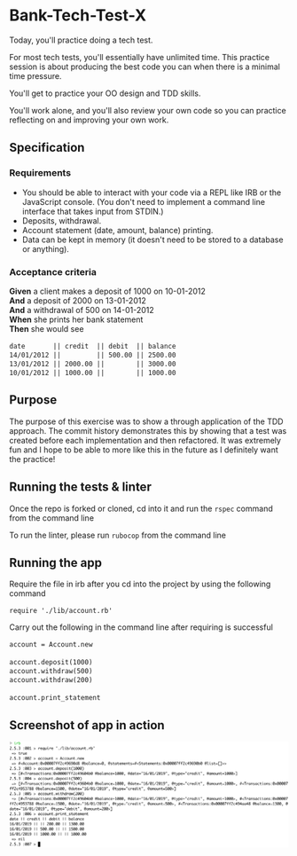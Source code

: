 # Bank-Tech-Test-X

Today, you'll practice doing a tech test.

For most tech tests, you'll essentially have unlimited time.  This practice session is about producing the best code you can when there is a minimal time pressure.

You'll get to practice your OO design and TDD skills.

You'll work alone, and you'll also review your own code so you can practice reflecting on and improving your own work.

## Specification

### Requirements

* You should be able to interact with your code via a REPL like IRB or the JavaScript console.  (You don't need to implement a command line interface that takes input from STDIN.)
* Deposits, withdrawal.
* Account statement (date, amount, balance) printing.
* Data can be kept in memory (it doesn't need to be stored to a database or anything).

### Acceptance criteria

**Given** a client makes a deposit of 1000 on 10-01-2012  
**And** a deposit of 2000 on 13-01-2012  
**And** a withdrawal of 500 on 14-01-2012  
**When** she prints her bank statement  
**Then** she would see

```
date       || credit  || debit  || balance
14/01/2012 ||         || 500.00 || 2500.00
13/01/2012 || 2000.00 ||        || 3000.00
10/01/2012 || 1000.00 ||        || 1000.00
```

## Purpose

The purpose of this exercise was to show a through application of the TDD approach. The commit history demonstrates this by showing that a test was created before each implementation and then refactored. It was extremely fun and I hope to be able to more like this in the future as I definitely want the practice!

## Running the tests & linter

Once the repo is forked or cloned, cd into it and run the ```rspec``` command from the command line

To run the linter, please run ```rubocop``` from the command line

## Running the app

Require the file in irb after you cd into the project by using the following command
```
require './lib/account.rb'
```

Carry out the following in the command line after requiring is successful
```
account = Account.new

account.deposit(1000)
account.withdraw(500)
account.withdraw(200)

account.print_statement
```

## Screenshot of app in action

![](assets/README-b8e1eefb.png)
